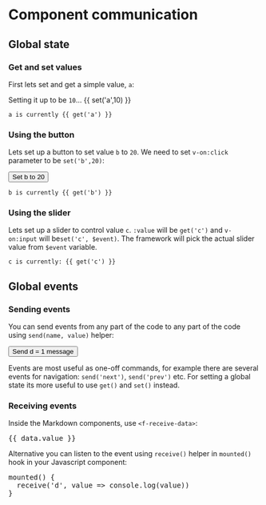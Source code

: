 # Component communication

## Global state

### Get and set values

First lets set and get a simple value, `a`:

Setting it up to be `10`... {{ set('a',10) }} 

```
a is currently {{ get('a') }}
```

### Using the button

Lets set up a button to set value `b` to `20`. We need to set `v-on:click` parameter to be `set('b',20)`:

<button v-on:click="set('b',20)">Set b to 20</button>

```
b is currently {{ get('b') }}
```

### Using the slider

Lets set up a slider to control value `c`. `:value` will be `get('c')` and `v-on:input` will be`set('c', $event)`. The framework will pick the actual slider value from `$event` variable.

<f-slider :value="get('c')" v-on:input="set('c',$event)" />

```
c is currently: {{ get('c') }}
```

## Global events

### Sending events

You can send events from any part of the code to any part of the code using `send(name, value)` helper:

<button v-on:click="send('d', 1)">
Send d = 1 message
</button>

<p />

Events are most useful as one-off commands, for example there are several events for navigation: `send('next')`,  `send('prev')` etc. For setting a global state its more useful to use `get()` and `set()` instead.

### Receiving events

Inside the Markdown components, use `<f-receive-data>`:

<f-receive-data name="d">
  <pre slot-scope="data">{{ data.value }}</pre>
</f-receive-data>

Alternative you can listen to the event using `receive()` helper in `mounted()` hook in your Javascript component:

<pre>
mounted() {
  receive('d', value => console.log(value))
}
</pre>